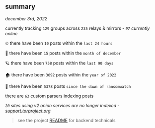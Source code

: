 
## summary
_december 3rd, 2022_

currently tracking `129` groups across `235` relays & mirrors - _`97` currently online_

⏲ there have been `10` posts within the `last 24 hours`

🦈 there have been `15` posts within the `month of december`

🪐 there have been `758` posts within the `last 90 days`

🏚 there have been `3092` posts within the `year of 2022`

🦕 there have been `5378` posts `since the dawn of ransomwatch`

there are `63` custom parsers indexing posts

_`20` sites using v2 onion services are no longer indexed - [support.torproject.org](https://support.torproject.org/onionservices/v2-deprecation/)_

> see the project [README](https://github.com/joshhighet/ransomwatch#ransomwatch--) for backend technicals
